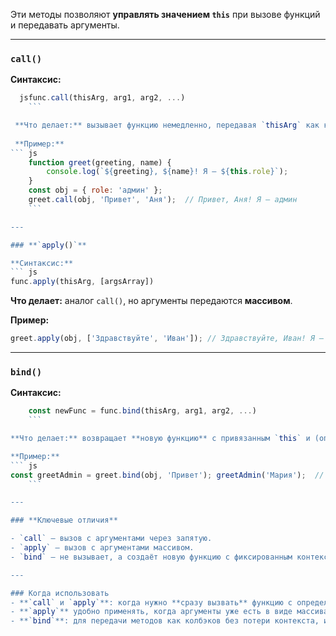 Эти методы позволяют **управлять значением `this`** при вызове функций и передавать аргументы.

---
### **`call()`**

**Синтаксис:**
``` js
  jsfunc.call(thisArg, arg1, arg2, ...)
  	```

 **Что делает:** вызывает функцию немедленно, передавая `thisArg` как контекст и аргументы через запятую.
 
 **Пример:**
``` js
    function greet(greeting, name) {   
	    console.log(`${greeting}, ${name}! Я – ${this.role}`); 
    }  
    const obj = { role: 'админ' }; 
    greet.call(obj, 'Привет', 'Аня');  // Привет, Аня! Я – админ
    ```

---

### **`apply()`**

**Синтаксис:**
``` js
func.apply(thisArg, [argsArray])
```

**Что делает:** аналог `call()`, но аргументы передаются **массивом**.

**Пример:**
``` js
greet.apply(obj, ['Здравствуйте', 'Иван']); // Здравствуйте, Иван! Я – админ
```

---

### **`bind()`**

**Синтаксис:**
``` js
    const newFunc = func.bind(thisArg, arg1, arg2, ...)
    ```

**Что делает:** возвращает **новую функцию** с привязанным `this` и (опционально) частично переданными аргументами. **Не вызывает сразу**

**Пример:**
``` js
const greetAdmin = greet.bind(obj, 'Привет'); greetAdmin('Мария');  // Привет, Мария! Я – админ
    ```

---

### **Ключевые отличия**

- `call` – вызов с аргументами через запятую.
- `apply` – вызов с аргументами массивом.
- `bind` – не вызывает, а создаёт новую функцию с фиксированным контекстом.

---

### Когда использовать
- **`call` и `apply`**: когда нужно **сразу вызвать** функцию с определённым `this`.
- **`apply`** удобно применять, когда аргументы уже есть в виде массива (например, `Math.max.apply(null, arr)`).
- **`bind`**: для передачи методов как колбэков без потери контекста, или частичного применения аргументов (каррирование).